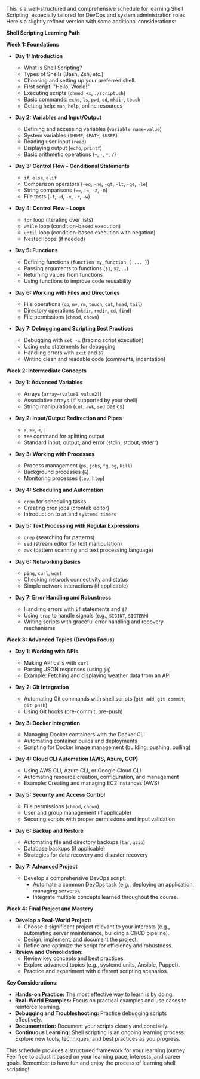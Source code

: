 This is a well-structured and comprehensive schedule for learning Shell Scripting, especially tailored for DevOps and system administration roles. Here's a slightly refined version with some additional considerations:

**Shell Scripting Learning Path**

**Week 1: Foundations**

* **Day 1: Introduction**
    * What is Shell Scripting?
    * Types of Shells (Bash, Zsh, etc.)
    * Choosing and setting up your preferred shell.
    * First script: "Hello, World!"
    * Executing scripts (`chmod +x`, `./script.sh`)
    * Basic commands: `echo`, `ls`, `pwd`, `cd`, `mkdir`, `touch`
    * Getting help: `man`, `help`, online resources

* **Day 2: Variables and Input/Output**
    * Defining and accessing variables (`variable_name=value`)
    * System variables (`$HOME`, `$PATH`, `$USER`)
    * Reading user input (`read`)
    * Displaying output (`echo`, `printf`)
    * Basic arithmetic operations (`+`, `-`, `*`, `/`)

* **Day 3: Control Flow - Conditional Statements**
    * `if`, `else`, `elif`
    * Comparison operators (`-eq`, `-ne`, `-gt`, `-lt`, `-ge`, `-le`)
    * String comparisons (`==`, `!=`, `-z`, `-n`)
    * File tests (`-f`, `-d`, `-x`, `-r`, `-w`)

* **Day 4: Control Flow - Loops**
    * `for` loop (iterating over lists)
    * `while` loop (condition-based execution)
    * `until` loop (condition-based execution with negation)
    * Nested loops (if needed)

* **Day 5: Functions**
    * Defining functions (`function my_function { ... }`)
    * Passing arguments to functions (`$1`, `$2`, ...)
    * Returning values from functions
    * Using functions to improve code reusability

* **Day 6: Working with Files and Directories**
    * File operations (`cp`, `mv`, `rm`, `touch`, `cat`, `head`, `tail`)
    * Directory operations (`mkdir`, `rmdir`, `cd`, `find`)
    * File permissions (`chmod`, `chown`)

* **Day 7: Debugging and Scripting Best Practices**
    * Debugging with `set -x` (tracing script execution)
    * Using `echo` statements for debugging
    * Handling errors with `exit` and `$?`
    * Writing clean and readable code (comments, indentation)

**Week 2: Intermediate Concepts**

* **Day 1: Advanced Variables**
    * Arrays (`array=(value1 value2)`)
    * Associative arrays (if supported by your shell)
    * String manipulation (`cut`, `awk`, `sed` basics)

* **Day 2: Input/Output Redirection and Pipes**
    * `>`, `>>`, `<`, `|` 
    * `tee` command for splitting output
    * Standard input, output, and error (stdin, stdout, stderr)

* **Day 3: Working with Processes**
    * Process management (`ps`, `jobs`, `fg`, `bg`, `kill`)
    * Background processes (`&`)
    * Monitoring processes (`top`, `htop`)

* **Day 4: Scheduling and Automation**
    * `cron` for scheduling tasks
    * Creating cron jobs (crontab editor)
    * Introduction to `at` and `systemd timers`

* **Day 5: Text Processing with Regular Expressions**
    * `grep` (searching for patterns)
    * `sed` (stream editor for text manipulation)
    * `awk` (pattern scanning and text processing language)

* **Day 6: Networking Basics**
    * `ping`, `curl`, `wget`
    * Checking network connectivity and status
    * Simple network interactions (if applicable)

* **Day 7: Error Handling and Robustness**
    * Handling errors with `if` statements and `$?`
    * Using `trap` to handle signals (e.g., `SIGINT`, `SIGTERM`)
    * Writing scripts with graceful error handling and recovery mechanisms

**Week 3: Advanced Topics (DevOps Focus)**

* **Day 1: Working with APIs**
    * Making API calls with `curl`
    * Parsing JSON responses (using `jq`)
    * Example: Fetching and displaying weather data from an API

* **Day 2: Git Integration**
    * Automating Git commands with shell scripts (`git add`, `git commit`, `git push`)
    * Using Git hooks (pre-commit, pre-push)

* **Day 3: Docker Integration**
    * Managing Docker containers with the Docker CLI
    * Automating container builds and deployments
    * Scripting for Docker image management (building, pushing, pulling)

* **Day 4: Cloud CLI Automation (AWS, Azure, GCP)**
    * Using AWS CLI, Azure CLI, or Google Cloud CLI
    * Automating resource creation, configuration, and management
    * Example: Creating and managing EC2 instances (AWS)

* **Day 5: Security and Access Control**
    * File permissions (`chmod`, `chown`)
    * User and group management (if applicable)
    * Securing scripts with proper permissions and input validation

* **Day 6: Backup and Restore**
    * Automating file and directory backups (`tar`, `gzip`)
    * Database backups (if applicable)
    * Strategies for data recovery and disaster recovery

* **Day 7: Advanced Project**
    * Develop a comprehensive DevOps script:
        * Automate a common DevOps task (e.g., deploying an application, managing servers).
        * Integrate multiple concepts learned throughout the course.

**Week 4: Final Project and Mastery**

* **Develop a Real-World Project:**
    * Choose a significant project relevant to your interests (e.g., automating server maintenance, building a CI/CD pipeline).
    * Design, implement, and document the project.
    * Refine and optimize the script for efficiency and robustness.
* **Review and Consolidation:**
    * Review key concepts and best practices.
    * Explore advanced topics (e.g., systemd units, Ansible, Puppet).
    * Practice and experiment with different scripting scenarios.

**Key Considerations:**

* **Hands-on Practice:** The most effective way to learn is by doing.
* **Real-World Examples:** Focus on practical examples and use cases to reinforce learning.
* **Debugging and Troubleshooting:** Practice debugging scripts effectively.
* **Documentation:** Document your scripts clearly and concisely.
* **Continuous Learning:** Shell scripting is an ongoing learning process. Explore new tools, techniques, and best practices as you progress.

This schedule provides a structured framework for your learning journey. Feel free to adjust it based on your learning pace, interests, and career goals. Remember to have fun and enjoy the process of learning shell scripting!
